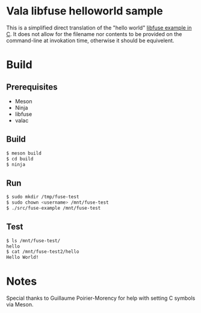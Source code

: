 # Vala libfuse helloworld sample

This is a simplified direct translation of the "hello world" [libfuse example in C](https://github.com/libfuse/libfuse/blob/master/example/hello.c).  It does not allow for the filename nor contents to be provided on the command-line at invokation time, otherwise it should be equivelent.  

# Build

## Prerequisites

* Meson
* Ninja
* libfuse
* valac

## Build

```bash
$ meson build
$ cd build
$ ninja
```
## Run

```bash
$ sudo mkdir /tmp/fuse-test
$ sudo chown <username> /mnt/fuse-test
$ ./src/fuse-example /mnt/fuse-test
```

## Test

```bash
$ ls /mnt/fuse-test/
hello
$ cat /mnt/fuse-test2/hello
Hello World!
```

# Notes

Special thanks to Guillaume Poirier-Morency for help with setting C symbols via Meson.